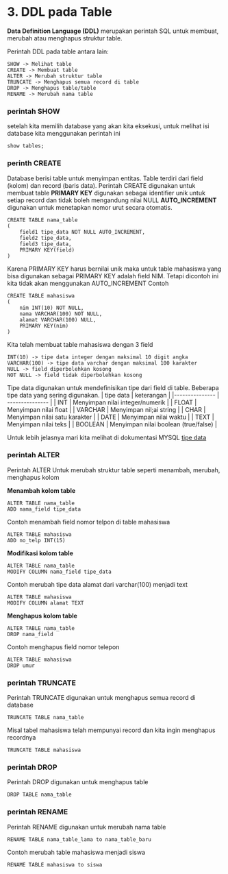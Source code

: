 # 3. DDL pada Table

**Data Definition Language (DDL)** merupakan perintah SQL untuk membuat, merubah atau menghapus struktur table.

Perintah DDL pada table antara lain:
```
SHOW -> Melihat table
CREATE -> Membuat table
ALTER -> Merubah struktur table
TRUNCATE -> Menghapus semua record di table
DROP -> Menghapus table/table
RENAME -> Merubah nama table
```
### perintah SHOW

setelah kita memilih database yang akan kita eksekusi, untuk melihat isi database kita menggunakan
perintah ini
```
show tables;
```

### perinth CREATE

Database berisi table untuk menyimpan entitas. Table terdiri dari field (kolom) dan record (baris data). Perintah CREATE digunakan untuk membuat table
**PRIMARY KEY** digunakan sebagai identifier unik untuk setiap record dan tidak boleh mengandung nilai NULL
**AUTO_INCREMENT** digunakan untuk menetapkan nomor urut secara otomatis. 
```
CREATE TABLE nama_table
(
    field1 tipe_data NOT NULL AUTO_INCREMENT,
    field2 tipe_data,
    field3 tipe_data,
    PRIMARY KEY(field)
)
```
Karena PRIMARY KEY harus bernilai unik maka untuk table mahasiswa yang bisa digunakan sebagai PRIMARY KEY adalah field NIM. Tetapi dicontoh ini kita tidak akan menggunakan AUTO_INCREMENT
Contoh
```
CREATE TABLE mahasiswa
(
    nim INT(10) NOT NULL,
    nama VARCHAR(100) NOT NULL,
    alamat VARCHAR(100) NULL,
    PRIMARY KEY(nim)
)
```
Kita telah membuat table mahasiswa dengan 3 field
```
INT(10) -> tipe data integer dengan maksimal 10 digit angka
VARCHAR(100) -> tipe data varchar dengan maksimal 100 karakter
NULL -> field diperbolehkan kosong
NOT NULL -> field tidak diperbolehkan kosong
```
Tipe data digunakan untuk mendefinisikan tipe dari field di table. Beberapa tipe data yang sering digunakan.
| tipe data   | keterangan    |
|--------------- | --------------- |
| INT   | Menyimpan nilai integer/numerik   |
| FLOAT   | Menyimpan nilai float   |
| VARCHAR   | Menyimpan nil;ai string   |
| CHAR   | Menyimpan nilai satu karakter   |
| DATE   | Menyimpan nilai waktu   |
| TEXT   | Menyimpan nilai teks   |
| BOOLEAN   | Menyimpan nilai boolean (true/false)   |

Untuk lebih jelasnya mari kita melihat di dokumentasi MYSQL [tipe data](https://dev.mysql.com/doc/refman/5.7/en/data-types.html)

### perintah ALTER

Perintah ALTER Untuk merubah struktur table seperti menambah, merubah, menghapus kolom

**Menambah kolom table**
```
ALTER TABLE nama_table 
ADD nama_field tipe_data
```
Contoh menambah field nomor telpon di table mahasiswa
```
ALTER TABLE mahasiswa 
ADD no_telp INT(15)
```

**Modifikasi kolom table**
```
ALTER TABLE nama_table 
MODIFY COLUMN nama_field tipe_data
```
Contoh merubah tipe data alamat dari varchar(100) menjadi text
```
ALTER TABLE mahasiswa
MODIFY COLUMN alamat TEXT
```

**Menghapus kolom table**
```
ALTER TABLE nama_table 
DROP nama_field
```
Contoh menghapus field nomor telepon
```
ALTER TABLE mahasiswa 
DROP umur
```

### perintah TRUNCATE

Perintah TRUNCATE digunakan untuk menghapus semua record di database
```
TRUNCATE TABLE nama_table
```
Misal tabel mahasiswa telah mempunyai record dan kita ingin menghapus recordnya
```
TRUNCATE TABLE mahasiswa
```

### perintah DROP

Perintah DROP digunakan untuk menghapus table
```
DROP TABLE nama_table
```

### perintah RENAME

Perintah RENAME digunakan untuk merubah nama table
```
RENAME TABLE nama_table_lama to nama_table_baru
```
Contoh merubah table mahasiswa menjadi siswa
```
RENAME TABLE mahasiswa to siswa
```